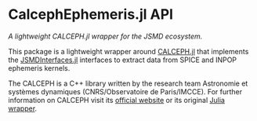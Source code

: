 # CalcephEphemeris.jl API

_A lightweight CALCEPH.jl wrapper for the JSMD ecosystem._ 

This package is a lightweight wrapper around [CALCEPH.jl](https://github.com/JuliaAstro/CALCEPH.jl) 
that implements the [JSMDInterfaces.jl](https://github.com/JuliaSpaceMissionDesign/JSMDInterfaces.jl) 
interfaces to extract data from SPICE and INPOP ephemeris kernels. 

The CALCEPH is a C++ library written by the research team Astronomie et systèmes dynamiques 
(CNRS/Observatoire de Paris/IMCCE). For further information on CALCEPH visit its 
[official website](https://www.imcce.fr/inpop/calceph) or its original 
[Julia wrapper](https://github.com/JuliaAstro/CALCEPH.jl).

